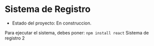 <h1> Sistema de Registro</h1>

- Estado del proyecto: En construccion.

Para ejecutar el sistema, debes poner:
```npm install react```
Sistema de registro 2
